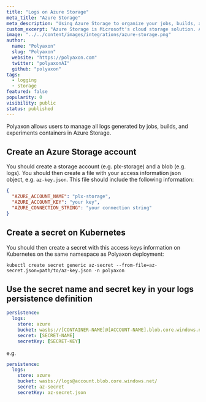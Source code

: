 ```yaml
---
title: "Logs on Azure Storage"
meta_title: "Azure Storage"
meta_description: "Using Azure Storage to organize your jobs, builds, and experiment logs. Polyaxon allows users to manage all logs generated by jobs, builds, and experiments containers in Azure Storage."
custom_excerpt: "Azure Storage is Microsoft's cloud storage solution. Azure Storage provides storage for data objects that is highly available, secure, durable, massively scalable cloud storage solution."
image: "../../content/images/integrations/azure-storage.png"
author:
  name: "Polyaxon"
  slug: "Polyaxon"
  website: "https://polyaxon.com"
  twitter: "polyaxonAI"
  github: "polyaxon"
tags: 
  - logging
  - storage
featured: false
popularity: 0
visibility: public
status: published
---
```


Polyaxon allows users to manage all logs generated by jobs, builds, and experiments containers in Azure Storage.

## Create an Azure Storage account

You should create a storage account (e.g. plx-storage) and a blob (e.g. logs). 
You should then create a file with your access information json object, e.g. `az-key.json`. 
This file should include the following information:

```json
{ 
  "AZURE_ACCOUNT_NAME": "plx-storage",
  "AZURE_ACCOUNT_KEY": "your key",
  "AZURE_CONNECTION_STRING": "your connection string"
}
```

## Create a secret on Kubernetes

You should then create a secret with this access keys information on Kubernetes on the same namespace as Polyaxon deployment:

`kubectl create secret generic az-secret --from-file=az-secret.json=path/to/az-key.json -n polyaxon`

## Use the secret name and secret key in your logs persistence definition

```yaml
persistence:
  logs:
    store: azure
    bucket: wasbs://[CONTAINER-NAME]@[ACCOUNT-NAME].blob.core.windows.net/
    secret: [SECRET-NAME]
    secretKey: [SECRET-KEY]
```

e.g.

```yaml
persistence:
  logs:
    store: azure
    bucket: wasbs://logs@account.blob.core.windows.net/
    secret: az-secret
    secretKey: az-secret.json
```
